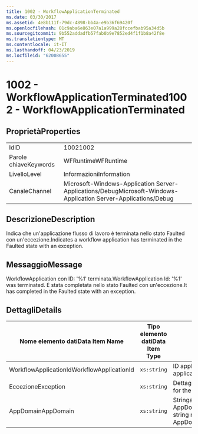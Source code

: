 ```yaml
---
title: 1002 - WorkflowApplicationTerminated
ms.date: 03/30/2017
ms.assetid: 4e8b111f-79dc-4898-bb4a-e9b36f69420f
ms.openlocfilehash: 01c9aba6e863e07a1a999a28fccefbab95a34d5b
ms.sourcegitcommit: 9b552addadfb57fab0b9e7852ed4f1f1b8a42f8e
ms.translationtype: MT
ms.contentlocale: it-IT
ms.lasthandoff: 04/23/2019
ms.locfileid: "62008655"
---
```

# <a name="1002---workflowapplicationterminated"></a><span data-ttu-id="d0748-102">1002 - WorkflowApplicationTerminated</span><span class="sxs-lookup"><span data-stu-id="d0748-102">1002 - WorkflowApplicationTerminated</span></span>
## <a name="properties"></a><span data-ttu-id="d0748-103">Proprietà</span><span class="sxs-lookup"><span data-stu-id="d0748-103">Properties</span></span>  
  
|||  
|-|-|  
|<span data-ttu-id="d0748-104">Id</span><span class="sxs-lookup"><span data-stu-id="d0748-104">ID</span></span>|<span data-ttu-id="d0748-105">1002</span><span class="sxs-lookup"><span data-stu-id="d0748-105">1002</span></span>|  
|<span data-ttu-id="d0748-106">Parole chiave</span><span class="sxs-lookup"><span data-stu-id="d0748-106">Keywords</span></span>|<span data-ttu-id="d0748-107">WFRuntime</span><span class="sxs-lookup"><span data-stu-id="d0748-107">WFRuntime</span></span>|  
|<span data-ttu-id="d0748-108">Livello</span><span class="sxs-lookup"><span data-stu-id="d0748-108">Level</span></span>|<span data-ttu-id="d0748-109">Informazioni</span><span class="sxs-lookup"><span data-stu-id="d0748-109">Information</span></span>|  
|<span data-ttu-id="d0748-110">Canale</span><span class="sxs-lookup"><span data-stu-id="d0748-110">Channel</span></span>|<span data-ttu-id="d0748-111">Microsoft-Windows-Application Server-Applications/Debug</span><span class="sxs-lookup"><span data-stu-id="d0748-111">Microsoft-Windows-Application Server-Applications/Debug</span></span>|  
  
## <a name="description"></a><span data-ttu-id="d0748-112">Descrizione</span><span class="sxs-lookup"><span data-stu-id="d0748-112">Description</span></span>  
 <span data-ttu-id="d0748-113">Indica che un'applicazione flusso di lavoro è terminata nello stato Faulted con un'eccezione.</span><span class="sxs-lookup"><span data-stu-id="d0748-113">Indicates a workflow application has terminated in the Faulted state with an exception.</span></span>  
  
## <a name="message"></a><span data-ttu-id="d0748-114">Messaggio</span><span class="sxs-lookup"><span data-stu-id="d0748-114">Message</span></span>  
 <span data-ttu-id="d0748-115">WorkflowApplication con ID: '%1' terminata.</span><span class="sxs-lookup"><span data-stu-id="d0748-115">WorkflowApplication Id: '%1' was terminated.</span></span> <span data-ttu-id="d0748-116">È stata completata nello stato Faulted con un'eccezione.</span><span class="sxs-lookup"><span data-stu-id="d0748-116">It has completed in the Faulted state with an exception.</span></span>  
  
## <a name="details"></a><span data-ttu-id="d0748-117">Dettagli</span><span class="sxs-lookup"><span data-stu-id="d0748-117">Details</span></span>  
  
|<span data-ttu-id="d0748-118">Nome elemento dati</span><span class="sxs-lookup"><span data-stu-id="d0748-118">Data Item Name</span></span>|<span data-ttu-id="d0748-119">Tipo elemento dati</span><span class="sxs-lookup"><span data-stu-id="d0748-119">Data Item Type</span></span>|<span data-ttu-id="d0748-120">Descrizione</span><span class="sxs-lookup"><span data-stu-id="d0748-120">Description</span></span>|  
|--------------------|--------------------|-----------------|  
|<span data-ttu-id="d0748-121">WorkflowApplicationId</span><span class="sxs-lookup"><span data-stu-id="d0748-121">WorkflowApplicationId</span></span>|`xs:string`|<span data-ttu-id="d0748-122">ID applicazione flusso di lavoro</span><span class="sxs-lookup"><span data-stu-id="d0748-122">The workflow application id</span></span>|  
|<span data-ttu-id="d0748-123">Eccezione</span><span class="sxs-lookup"><span data-stu-id="d0748-123">Exception</span></span>|`xs:string`|<span data-ttu-id="d0748-124">Dettagli dell'eccezione.</span><span class="sxs-lookup"><span data-stu-id="d0748-124">The exception details for the exception</span></span>|  
|<span data-ttu-id="d0748-125">AppDomain</span><span class="sxs-lookup"><span data-stu-id="d0748-125">AppDomain</span></span>|`xs:string`|<span data-ttu-id="d0748-126">Stringa restituita da AppDomain.CurrentDomain.FriendlyName.</span><span class="sxs-lookup"><span data-stu-id="d0748-126">The string returned by AppDomain.CurrentDomain.FriendlyName.</span></span>|
